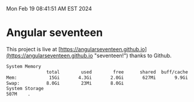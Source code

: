 Mon Feb 19 08:41:51 AM EST 2024

# Angular seventeen


This project is live at [https://angularseventeen.github.io](https://angularseventeen.github.io "seventeen!") thanks to Github.

```bash
System Memory
               total        used        free      shared  buff/cache   available
Mem:            15Gi       4.3Gi       2.0Gi       627Mi       9.9Gi        10Gi
Swap:          8.0Gi        23Mi       8.0Gi
System Storage
507M	.
